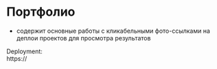 # Портфолио

- содержит основные работы с кликабельными фото-ссылками на деплои проектов для просмотра результатов

Deployment:  
https://
